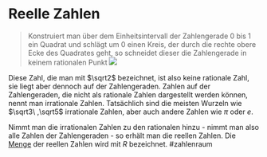 # Reelle Zahlen

> Konstruiert man über dem Einheitsintervall der Zahlengerade 0 bis 1 ein Quadrat und schlägt um 0 einen Kreis, der durch die rechte obere Ecke des Quadrates geht, so schneidet dieser die Zahlengerade in keinem rationalen Punkt
> ![](Reelle%20Zahlen.jpg)

Diese Zahl, die man mit $\sqrt2$ bezeichnet, ist also keine rationale Zahl, sie liegt aber dennoch auf der Zahlengeraden. Zahlen auf der Zahlengeraden, die nicht als rationale Zahlen dargestellt werden können, nennt man irrationale Zahlen. Tatsächlich sind die meisten Wurzeln wie $\sqrt3\ ,\sqrt5$  irrationale Zahlen, aber auch andere Zahlen wie $\pi$ oder $e$.

Nimmt man die irrationalen Zahlen zu den rationalen hinzu -  nimmt man also alle Zahlen der Zahlengeraden - so erhält man die reellen Zahlen.
Die [Menge](Mengen.md) der reellen Zahlen wird mit $R$ bezeichnet.
#zahlenraum 